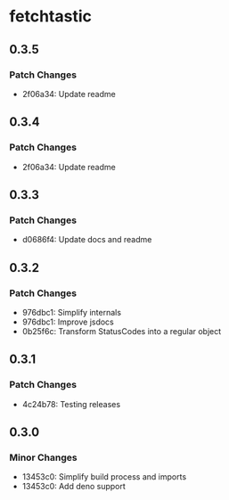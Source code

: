 # fetchtastic

## 0.3.5

### Patch Changes

- 2f06a34: Update readme

## 0.3.4

### Patch Changes

- 2f06a34: Update readme

## 0.3.3

### Patch Changes

- d0686f4: Update docs and readme

## 0.3.2

### Patch Changes

- 976dbc1: Simplify internals
- 976dbc1: Improve jsdocs
- 0b25f6c: Transform StatusCodes into a regular object

## 0.3.1

### Patch Changes

- 4c24b78: Testing releases

## 0.3.0

### Minor Changes

- 13453c0: Simplify build process and imports
- 13453c0: Add deno support
